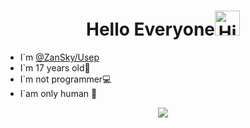<h1 align="center">Hello Everyone<img src="https://user-images.githubusercontent.com/1303154/88677602-1635ba80-d120-11ea-84d8-d263ba5fc3c0.gif" width="40px" alt="Hi"><br></h1>

* I`m [@ZanSky/Usep](https://github.com/myname31)
* I`m 17 years old🌹
* I`m not programmer💻
* I`am only human 📍

<!--
<p align="center"><img src="https://github-readme-stats.vercel.app/api/top-langs/?username=myname31&theme=tokyonight&layout=compact" alt="myname31 :: Top Langs" /></p>
-->
<p align="center">
  <a href="https://github.com/myname31"><img src="https://github-readme-stats.vercel.app/api?username=myname31&theme=tokyonight&show_icons=true" /></a>
</p>
<!--
<p align="center"><a href="https://github.com/myname31"><img src="https://github-readme-stats.vercel.app/api/top-langs/?username=myname31&theme=radical&layout=compact"></a></p> 
-->
<!--
[![Top Langs](https://github-readme-stats.vercel.app/api/top-langs/?username=myname31&layout=compact)](https://github.com/myname31/Random)
-->
<!--
[![Readme Card](https://github-readme-stats.vercel.app/api/pin/?username=myname31&repo=Random)](https://github.com/myname31/Random)
-->
<!--
[![Top Langs](https://github-readme-stats.vercel.app/api/top-langs/?username=myname31&layout=compact)](https://github.com/myname31/github-readme-stats)
-->
<!--
**myname31/myname31** is a ✨ _special_ ✨ repository because its `README.md` (this file) appears on your GitHub profile.

Here are some ideas to get you started:

- 🔭 I’m currently working on ...
- 🌱 I’m currently learning ...
- 👯 I’m looking to collaborate on ...
- 🤔 I’m looking for help with ...
- 💬 Ask me about ...
- 📫 How to reach me: ...
- 😄 Pronouns: ...
- ⚡ Fun fact: ...
-->
